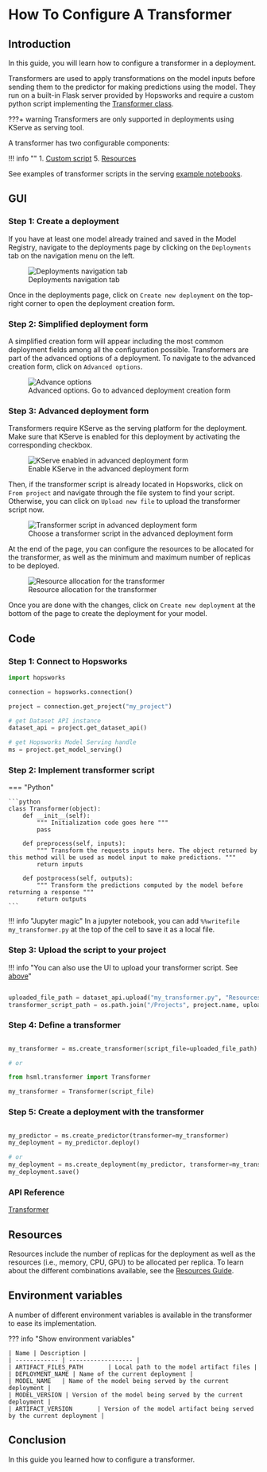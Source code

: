 # How To Configure A Transformer

## Introduction

In this guide, you will learn how to configure a transformer in a deployment.

Transformers are used to apply transformations on the model inputs before sending them to the predictor for making predictions using the model. They run on a built-in Flask server provided by Hopsworks and require a custom python script implementing the [Transformer class](#step-2-implement-transformer-script).

???+ warning
    Transformers are only supported in deployments using KServe as serving tool.

A transformer has two configurable components:

!!! info ""
    1. [Custom script](#step-2-implement-transformer-script)
    5. [Resources](#resources)

See examples of transformer scripts in the serving [example notebooks](https://github.com/logicalclocks/hops-examples/blob/master/notebooks/ml/serving).

## GUI

### Step 1: Create a deployment

If you have at least one model already trained and saved in the Model Registry, navigate to the deployments page by clicking on the `Deployments` tab on the navigation menu on the left.

<p align="center">
  <figure>
    <img src="../../../../assets/images/guides/mlops/serving/deployments_tab_sidebar.png" alt="Deployments navigation tab">
    <figcaption>Deployments navigation tab</figcaption>
  </figure>
</p>

Once in the deployments page, click on `Create new deployment` on the top-right corner to open the deployment creation form.

### Step 2: Simplified deployment form

A simplified creation form will appear including the most common deployment fields among all the configuration possible. Transformers are part of the advanced options of a deployment. To navigate to the advanced creation form, click on `Advanced options`.

<p align="center">
  <figure>
    <img  style="max-width: 85%; margin: 0 auto" src="../../../../assets/images/guides/mlops/serving/deployment_simple_form_adv_options.png" alt="Advance options">
    <figcaption>Advanced options. Go to advanced deployment creation form</figcaption>
  </figure>
</p>

### Step 3: Advanced deployment form

Transformers require KServe as the serving platform for the deployment. Make sure that KServe is enabled for this deployment by activating the corresponding checkbox.

<p align="center">
  <figure>
    <img src="../../../../assets/images/guides/mlops/serving/deployment_adv_form_kserve.png" alt="KServe enabled in advanced deployment form">
    <figcaption>Enable KServe in the advanced deployment form</figcaption>
  </figure>
</p>

Then, if the transformer script is already located in Hopsworks, click on `From project` and navigate through the file system to find your script.
Otherwise, you can click on `Upload new file` to upload the transformer script now.

<p align="center">
  <figure>
    <img src="../../../../assets/images/guides/mlops/serving/deployment_adv_form_trans.png" alt="Transformer script in advanced deployment form">
    <figcaption>Choose a transformer script in the advanced deployment form</figcaption>
  </figure>
</p>

At the end of the page, you can configure the resources to be allocated for the transformer, as well as the minimum and maximum number of replicas to be deployed.

<p align="center">
  <figure>
    <img src="../../../../assets/images/guides/mlops/serving/deployment_adv_form_res_trans.png" alt="Resource allocation for the transformer">
    <figcaption>Resource allocation for the transformer</figcaption>
  </figure>
</p>

Once you are done with the changes, click on `Create new deployment` at the bottom of the page to create the deployment for your model.

## Code

### Step 1: Connect to Hopsworks

```python
import hopsworks

connection = hopsworks.connection()

project = connection.get_project("my_project")

# get Dataset API instance
dataset_api = project.get_dataset_api()

# get Hopsworks Model Serving handle
ms = project.get_model_serving()
```

### Step 2: Implement transformer script

=== "Python"

    ```python
    class Transformer(object):
        def __init__(self):
            """ Initialization code goes here """
            pass

        def preprocess(self, inputs):
            """ Transform the requests inputs here. The object returned by this method will be used as model input to make predictions. """
            return inputs

        def postprocess(self, outputs):
            """ Transform the predictions computed by the model before returning a response """
            return outputs
    ```

!!! info "Jupyter magic"
    In a jupyter notebook, you can add `%%writefile my_transformer.py` at the top of the cell to save it as a local file.

### Step 3: Upload the script to your project

!!! info "You can also use the UI to upload your transformer script. See [above](#step-3-advanced-deployment-form)"
 
```python

uploaded_file_path = dataset_api.upload("my_transformer.py", "Resources", overwrite=True)
transformer_script_path = os.path.join("/Projects", project.name, uploaded_file_path)
```

### Step 4: Define a transformer

```python

my_transformer = ms.create_transformer(script_file=uploaded_file_path)

# or

from hsml.transformer import Transformer

my_transformer = Transformer(script_file)
```

### Step 5: Create a deployment with the transformer

```python

my_predictor = ms.create_predictor(transformer=my_transformer)
my_deployment = my_predictor.deploy()

# or
my_deployment = ms.create_deployment(my_predictor, transformer=my_transformer)
my_deployment.save()
```

### API Reference

[Transformer](https://docs.hopsworks.ai/hopsworks-api/dev/generated/api/transformer/)

## Resources

Resources include the number of replicas for the deployment as well as the resources (i.e., memory, CPU, GPU) to be allocated per replica. To learn about the different combinations available, see the [Resources Guide](resources.md).

## Environment variables

A number of different environment variables is available in the transformer to ease its implementation.

??? info "Show environment variables"

    | Name | Description |
    | ------------ | ------------------ |
    | ARTIFACT_FILES_PATH       | Local path to the model artifact files |
    | DEPLOYMENT_NAME | Name of the current deployment |
    | MODEL_NAME   | Name of the model being served by the current deployment |
    | MODEL_VERSION | Version of the model being served by the current deployment |
    | ARTIFACT_VERSION       | Version of the model artifact being served by the current deployment |

## Conclusion

In this guide you learned how to configure a transformer.